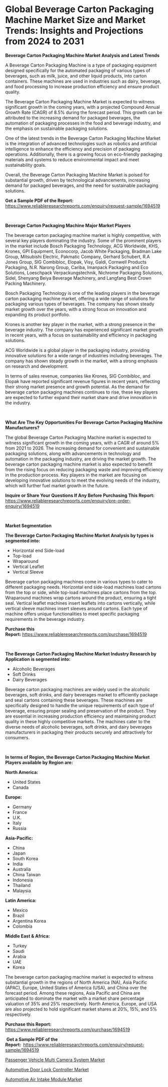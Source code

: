 <p><h1>Global Beverage Carton Packaging Machine Market Size and Market Trends: Insights and Projections from 2024 to 2031</h1></p><p><strong>Beverage Carton Packaging Machine Market Analysis and Latest Trends</strong></p>
<p><p>A Beverage Carton Packaging Machine is a type of packaging equipment designed specifically for the automated packaging of various types of beverages, such as milk, juice, and other liquid products, into carton containers. These machines are used in industries such as dairy, beverage, and food processing to increase production efficiency and ensure product quality.</p><p>The Beverage Carton Packaging Machine Market is expected to witness significant growth in the coming years, with a projected Compound Annual Growth Rate (CAGR) of 8.5% during the forecast period. This growth can be attributed to the increasing demand for packaged beverages, the automation of packaging processes in the food and beverage industry, and the emphasis on sustainable packaging solutions.</p><p>One of the latest trends in the Beverage Carton Packaging Machine Market is the integration of advanced technologies such as robotics and artificial intelligence to enhance the efficiency and precision of packaging operations. Additionally, there is a growing focus on eco-friendly packaging materials and systems to reduce environmental impact and meet sustainability goals.</p><p>Overall, the Beverage Carton Packaging Machine Market is poised for substantial growth, driven by technological advancements, increasing demand for packaged beverages, and the need for sustainable packaging solutions.</p></p>
<p><strong>Get a Sample PDF of the Report:&nbsp;</strong> <a href="https://www.reliableresearchreports.com/enquiry/request-sample/1694519">https://www.reliableresearchreports.com/enquiry/request-sample/1694519</a></p>
<p>&nbsp;</p>
<p><strong>Beverage Carton Packaging Machine Major Market Players</strong></p>
<p><p>The beverage carton packaging machine market is highly competitive, with several key players dominating the industry. Some of the prominent players in the market include Bosch Packaging Technology, ACG Worldwide, KHS, Krones, GPI Equipment, Econocorp, Jacob White Packaging, Bradman Lake Group, Mitsubishi Electric, Pakmatic Company, Gerhard Schubert, R.A Jones Group, SIG Combibloc, Elopak, Visy, Galdi, Cornwell Products Packaging, N.R. Narong Group, Cariba, Imanpack Packaging and Eco Solutions, Loeschpack Verpackungstechnik, Nichrome Packaging Solutions, Sidel, Shenyang Beiya Beverage Machinery, and Langfang Best Crown Packing Machinery.</p><p>Bosch Packaging Technology is one of the leading players in the beverage carton packaging machine market, offering a wide range of solutions for packaging various types of beverages. The company has shown steady market growth over the years, with a strong focus on innovation and expanding its product portfolio.</p><p>Krones is another key player in the market, with a strong presence in the beverage industry. The company has experienced significant market growth in recent years, with a focus on sustainability and efficiency in packaging solutions.</p><p>ACG Worldwide is a global player in the packaging industry, providing innovative solutions for a wide range of industries including beverages. The company has shown steady growth in the market, with a strong emphasis on research and development.</p><p>In terms of sales revenue, companies like Krones, SIG Combibloc, and Elopak have reported significant revenue figures in recent years, reflecting their strong market presence and growth potential. As the demand for beverage carton packaging machines continues to rise, these key players are expected to further expand their market share and drive innovation in the industry.</p></p>
<p>&nbsp;</p>
<p><strong>What Are The Key Opportunities For Beverage Carton Packaging Machine Manufacturers?</strong></p>
<p><p>The global Beverage Carton Packaging Machine market is expected to witness significant growth in the coming years, with a CAGR of around 5% from 2021 to 2026. The increasing demand for convenient and sustainable packaging solutions, along with advancements in technology and automation in the packaging industry, are driving the market growth. The beverage carton packaging machine market is also expected to benefit from the rising focus on reducing packaging waste and improving efficiency in the production process. Key players in the market are focusing on developing innovative solutions to meet the evolving needs of the industry, which will further fuel market growth in the future.</p></p>
<p><strong>Inquire or Share Your Questions If Any Before Purchasing This Report:</strong> <a href="https://www.reliableresearchreports.com/enquiry/pre-order-enquiry/1694519">https://www.reliableresearchreports.com/enquiry/pre-order-enquiry/1694519</a></p>
<p>&nbsp;</p>
<p><strong>Market Segmentation</strong></p>
<p><strong>The Beverage Carton Packaging Machine Market Analysis by types is segmented into:</strong></p>
<p><ul><li>Horizontal end Side-load</li><li>Top-load</li><li>Wraparound</li><li>Vertical Leaflet</li><li>Vertical Sleeve</li></ul></p>
<p><p>Beverage carton packaging machines come in various types to cater to different packaging needs. Horizontal end side-load machines load cartons from the top or side, while top-load machines place cartons from the top. Wraparound machines wrap cartons around the product, ensuring a tight seal. Vertical leaflet machines insert leaflets into cartons vertically, while vertical sleeve machines insert sleeves around cartons. Each type of machine offers unique functionalities to meet specific packaging requirements in the beverage industry.</p></p>
<p><strong>Purchase this Report:&nbsp;</strong><a href="https://www.reliableresearchreports.com/purchase/1694519">https://www.reliableresearchreports.com/purchase/1694519</a></p>
<p>&nbsp;</p>
<p><strong>The Beverage Carton Packaging Machine Market Industry Research by Application is segmented into:</strong></p>
<p><ul><li>Alcoholic Beverages</li><li>Soft Drinks</li><li>Dairy Beverages</li></ul></p>
<p><p>Beverage carton packaging machines are widely used in the alcoholic beverages, soft drinks, and dairy beverages market to efficiently package and seal cartons containing these beverages. These machines are specifically designed to handle the unique requirements of each type of beverage, ensuring proper sealing and preservation of the product. They are essential in increasing production efficiency and maintaining product quality in these highly competitive markets. The machines cater to the diverse needs of alcoholic beverages, soft drinks, and dairy beverages manufacturers in packaging their products securely and attractively for consumers.</p></p>
<p>&nbsp;</p>
<p><strong>In terms of Region, the Beverage Carton Packaging Machine Market Players available by Region are:</strong></p>
<p>
    <p> <strong> North America: </strong>
        <ul>
            <li>United States</li>
            <li>Canada</li>
        </ul>
        </p> 
    <p> <strong> Europe: </strong>
        <ul>
            <li>Germany</li>
            <li>France</li>
            <li>U.K.</li>
            <li>Italy</li>
            <li>Russia</li>
        </ul>
        </p> 
    <p> <strong> Asia-Pacific: </strong>
        <ul>
            <li>China</li>
            <li>Japan</li>
            <li>South Korea</li>
            <li>India</li>
            <li>Australia</li>
            <li>China Taiwan</li>
            <li>Indonesia</li>
            <li>Thailand</li>
            <li>Malaysia</li>
        </ul>
        </p> 
    <p> <strong> Latin America: </strong>
        <ul>
            <li>Mexico</li>
            <li>Brazil</li>
            <li>Argentina Korea</li>
            <li>Colombia</li>
        </ul>
        </p> 
    <p> <strong> Middle East & Africa: </strong>
        <ul>
            <li>Turkey</li>
            <li>Saudi</li>
            <li>Arabia</li>
            <li>UAE</li>
            <li>Korea</li>
        </ul>
    </p>
    </p>
<p><p>The beverage carton packaging machine market is expected to witness substantial growth in the regions of North America (NA), Asia Pacific (APAC), Europe, United States of America (USA), and China over the forecast period. Among these regions, Asia Pacific and China are anticipated to dominate the market with a market share percentage valuation of 35% and 25% respectively. North America, Europe, and USA are also projected to hold significant market shares at 20%, 15%, and 5% respectively.</p></p>
<p><strong>Purchase this Report: </strong><a href="https://www.reliableresearchreports.com/purchase/1694519">https://www.reliableresearchreports.com/purchase/1694519</a></p>
<p>&nbsp;<strong>Get a Sample PDF of the Report:&nbsp;&nbsp;</strong><a href="https://www.reliableresearchreports.com/enquiry/request-sample/1694519">https://www.reliableresearchreports.com/enquiry/request-sample/1694519</a></p>
<p><strong></strong></p>
<p><p><a href="https://github.com/RickHolmes3/Market-Research-Report-List-3/blob/main/passenger-vehicle-multi-camera-system-market.md">Passenger Vehicle Multi Camera System Market</a></p><p><a href="https://github.com/Alonsoolds3wq1d81czn8rbol/Market-Research-Report-List-1/blob/main/automotive-door-lock-controller-market.md">Automotive Door Lock Controller Market</a></p><p><a href="https://github.com/Krish2023na/Market-Research-Report-List-3/blob/main/automotive-air-intake-module-market.md">Automotive Air Intake Module Market</a></p></p>